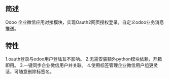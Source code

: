 ## 简述
  Odoo 企业微信应用对接模块，实现Oauth2网页授权登录，自定义odoo业务消息推送。

## 特性
  1.oauth登录与odoo用户登陆互不影响。
  2.无需安装额外python模块依赖，开箱即用。
  3.一键同步企业微信用户并关联。
  4.使用标签管理企业微信用户组更灵活，可随意删除标签名。
